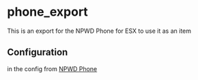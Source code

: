 # phone_export
 This is an export for the NPWD Phone for ESX to use it as an item

## Configuration
in the config from [NPWD Phone](https://github.com/project-error/npwd/blob/master/config.json)
